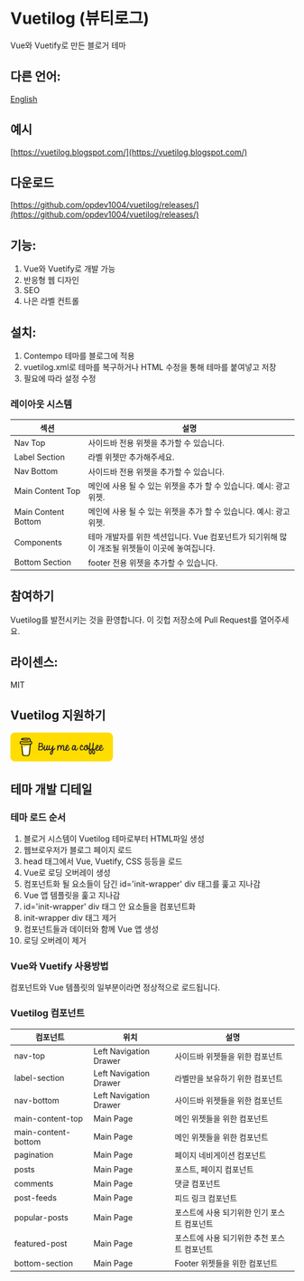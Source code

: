 # Vuetilog (뷰티로그)
Vue와 Vuetify로 만든 블로거 테마

## 다른 언어:
[English](https://github.com/opdev1004/vuetilog)

## 예시
[https://vuetilog.blogspot.com/](https://vuetilog.blogspot.com/)

## 다운로드
[https://github.com/opdev1004/vuetilog/releases/](https://github.com/opdev1004/vuetilog/releases/)

## 기능:
1. Vue와 Vuetify로 개발 가능
2. 반응형 웹 디자인
3. SEO
4. 나은 라벨 컨트롤

## 설치:
1. Contempo 테마를 블로그에 적용
2. vuetilog.xml로 테마를 복구하거나 HTML 수정을 통해 테마를 붙여넣고 저장
3. 필요에 따라 설정 수정

### 레이아웃 시스템
| 섹션 | 설명 |
| - | - |
| Nav Top | 사이드바 전용 위젯을 추가할 수 있습니다. |
| Label Section | 라벨 위젯만 추가해주세요. |
| Nav Bottom | 사이드바 전용 위젯을 추가할 수 있습니다. |
| Main Content Top | 메인에 사용 될 수 있는 위젯을 추가 할 수 있습니다. 예시: 광고 위젯. |
| Main Content Bottom | 메인에 사용 될 수 있는 위젯을 추가 할 수 있습니다. 예시: 광고 위젯. |
| Components | 테마 개발자를 위한 섹션입니다. Vue 컴포넌트가 되기위해 많이 개조될 위젯들이 이곳에 놓여집니다. |
| Bottom Section | footer 전용 위젯을 추가할 수 있습니다. |

## 참여하기
Vuetilog를 발전시키는 것을 환영합니다.
이 깃헙 저장소에 Pull Request를 열어주세요.

## 라이센스:
MIT

## Vuetilog 지원하기
[![간식 보급하기](../../img/bmc-button.png)](https://www.buymeacoffee.com/datstree)

## 테마 개발 디테일
### 테마 로드 순서
1. 블로거 시스템이 Vuetilog 테마로부터 HTML파일 생성
2. 웹브로우저가 블로그 페이지 로드
3. head 태그에서 Vue, Vuetify, CSS 등등을 로드
4. Vue로 로딩 오버레이 생성
5. 컴포넌트화 될 요소들이 담긴 id='init-wrapper' div 태그를 훑고 지나감
6. Vue 앱 템플릿을 훑고 지나감
7. id='init-wrapper' div 태그 안 요소들을 컴포넌트화
8. init-wrapper div 태그 제거
9. 컴포넌트들과 데이터와 함께 Vue 앱 생성
10. 로딩 오버레이 제거

### Vue와 Vuetify 사용방법
컴포넌트와 Vue 템플릿의 일부분이라면 정상적으로 로드됩니다.

### Vuetilog 컴포넌트
| 컴포넌트 | 위치 | 설명 |
| - | - | - |
| nav-top | Left Navigation Drawer | 사이드바 위젯들을 위한 컴포넌트 |
| label-section | Left Navigation Drawer | 라벨만을 보유하기 위한 컴포넌트 |
| nav-bottom | Left Navigation Drawer | 사이드바 위젯들을 위한 컴포넌트 |
| main-content-top | Main Page | 메인 위젯들을 위한 컴포넌트 |
| main-content-bottom | Main Page | 메인 위젯들을 위한 컴포넌트 |
| pagination | Main Page | 페이지 네비게이션 컴포넌트 |
| posts | Main Page | 포스트, 페이지 컴포넌트 |
| comments | Main Page | 댓글 컴포넌트 |
| post-feeds | Main Page | 피드 링크 컴포넌트 |
| popular-posts | Main Page | 포스트에 사용 되기위한 인기 포스트 컴포넌트 |
| featured-post | Main Page | 포스트에 사용 되기위한 추천 포스트 컴포넌트 |
| bottom-section | Main Page | Footer 위젯들을 위한 컴포넌트 |
